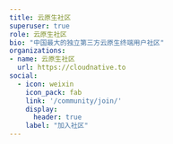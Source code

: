 ```yaml
---
title: 云原生社区
superuser: true 
role: 云原生社区
bio: "中国最大的独立第三方云原生终端用户社区"
organizations:
- name: 云原生社区
  url: https://cloudnative.to
social:
  - icon: weixin
    icon_pack: fab
    link: '/community/join/'
    display:
      header: true
    label: "加入社区"
---
```


